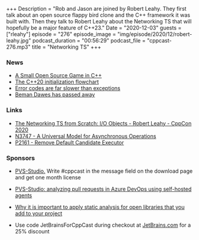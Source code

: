 +++
Description = "Rob and Jason are joined by Robert Leahy. They first talk about an open source flappy bird clone and the C++ framework it was built with. Then they talk to Robert Leahy about the Networking TS that will hopefully be a major feature of C++23."
Date = "2020-12-03"
guests = ["rleahy"]
episode = "276"
episode_image = "img/episode/2020/12/robert-leahy.jpg"
podcast_duration = "00:56:29"
podcast_file = "cppcast-276.mp3"
title = "Networking TS"
+++

### News ###

 - [A Small Open Source Game in C++](https://preshing.com/20201126/a-small-open-source-game-in-cpp/)
 - [The C++20 initialization flowchart](https://old.reddit.com/r/cpp/comments/k2cozv/the_c_20_initialization_flowchart/)
 - [Error codes are far slower than exceptions](https://lordsoftech.com/programming/error-codes-are-far-slower-than-exceptions/)
 - [Beman Dawes has passed away](https://old.reddit.com/r/cpp/comments/k58a2u/beman_dawes_has_passed_away_boost_filesystem_wg21/)

### Links ###

 - [The Networking TS from Scratch: I/O Objects - Robert Leahy - CppCon 2020](https://www.youtube.com/watch?v=xgXFZ-rYc4w)
 - [N3747 - A Universal Model for Asynchronous Operations](http://www.open-std.org/jtc1/sc22/wg21/docs/papers/2013/n3747.pdf)
 - [P2161 - Remove Default Candidate Executor](http://www.open-std.org/jtc1/sc22/wg21/docs/papers/2020/p2161r2.pdf)

### Sponsors ###

- [PVS-Studio.](https://www.viva64.com/pvs-download-cppcast-t) Write #cppcast in the message field on the download page and get one month license
- [PVS-Studio: analyzing pull requests in Azure DevOps using self-hosted agents](https://www.viva64.com/pvs-azure-devops)
- [Why it is important to apply static analysis for open libraries that you add to your project](https://www.viva64.com/pvs-open-libraries)

- Use code JetBrainsForCppCast during checkout at [JetBrains.com](http://www.jetbrains.com/) for a 25% discount